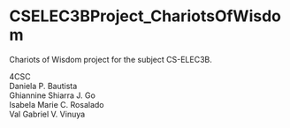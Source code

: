 # CSELEC3BProject_ChariotsOfWisdom

Chariots of Wisdom project for the subject CS-ELEC3B.

4CSC<br>
  Daniela P. Bautista<br>
  Ghiannine Shiarra J. Go<br>
  Isabela Marie C. Rosalado<br>
  Val Gabriel V. Vinuya
